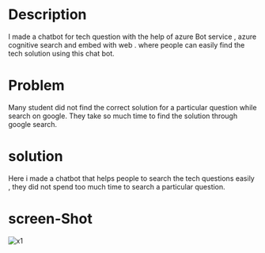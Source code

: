 # Description
I made a chatbot for tech question with the help of azure Bot service , azure cognitive search and embed with web . where people can easily find the tech solution using this chat bot.

 
# Problem 
Many student did not find the correct solution for a particular question while search on google. They take so much time to find the solution through google search.

# solution 
Here i made a chatbot that helps people to search the tech questions easily , they did not spend too much time to search a particular question.


# screen-Shot

![x1](https://user-images.githubusercontent.com/55308841/153813182-0043ad49-36f9-434e-a6d0-810af153c848.png)
